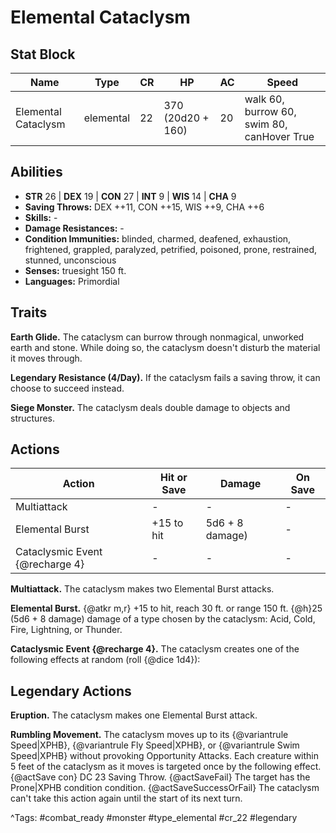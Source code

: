 # Elemental Cataclysm

## Stat Block

| Name | Type | CR | HP | AC | Speed |
|------|------|----|----|----|-------|
| Elemental Cataclysm | elemental | 22 | 370 (20d20 + 160) | 20 | walk 60, burrow 60, swim 80, canHover True |

## Abilities

- **STR** 26 | **DEX** 19 | **CON** 27 | **INT** 9 | **WIS** 14 | **CHA** 9
- **Saving Throws:** DEX ++11, CON ++15, WIS ++9, CHA ++6  
- **Skills:** -  
- **Damage Resistances:** -  
- **Condition Immunities:** blinded, charmed, deafened, exhaustion, frightened, grappled, paralyzed, petrified, poisoned, prone, restrained, stunned, unconscious  
- **Senses:** truesight 150 ft.  
- **Languages:** Primordial

## Traits

**Earth Glide.** The cataclysm can burrow through nonmagical, unworked earth and stone. While doing so, the cataclysm doesn't disturb the material it moves through.

**Legendary Resistance (4/Day).** If the cataclysm fails a saving throw, it can choose to succeed instead.

**Siege Monster.** The cataclysm deals double damage to objects and structures.


## Actions

| Action | Hit or Save | Damage | On Save |
|--------|--------------|--------|----------|
| Multiattack | - | - | - |
| Elemental Burst | +15 to hit | 5d6 + 8 damage) | - |
| Cataclysmic Event {@recharge 4} | - | - | - |

**Multiattack.** The cataclysm makes two Elemental Burst attacks.

**Elemental Burst.** {@atkr m,r} +15 to hit, reach 30 ft. or range 150 ft. {@h}25 (5d6 + 8 damage) damage of a type chosen by the cataclysm: Acid, Cold, Fire, Lightning, or Thunder.

**Cataclysmic Event {@recharge 4}.** The cataclysm creates one of the following effects at random (roll {@dice 1d4}):

## Legendary Actions

**Eruption.** The cataclysm makes one Elemental Burst attack.

**Rumbling Movement.** The cataclysm moves up to its {@variantrule Speed|XPHB}, {@variantrule Fly Speed|XPHB}, or {@variantrule Swim Speed|XPHB} without provoking Opportunity Attacks. Each creature within 5 feet of the cataclysm as it moves is targeted once by the following effect. {@actSave con} DC 23 Saving Throw. {@actSaveFail} The target has the Prone|XPHB condition condition. {@actSaveSuccessOrFail} The cataclysm can't take this action again until the start of its next turn.



^Tags: #combat_ready #monster #type_elemental #cr_22 #legendary